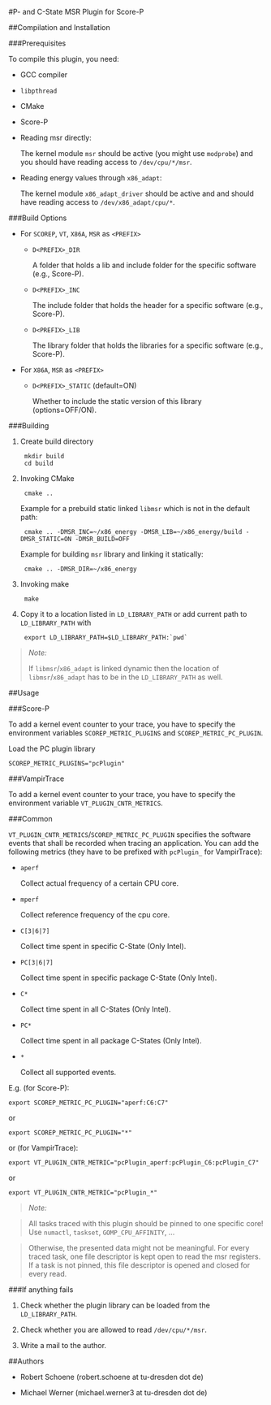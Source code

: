 #P- and C-State MSR Plugin for Score-P

##Compilation and Installation

###Prerequisites

To compile this plugin, you need:

* GCC compiler

* `libpthread`

* CMake

* Score-P

* Reading msr directly:

    The kernel module `msr` should be active (you might use `modprobe`) and you should have reading
    access to `/dev/cpu/*/msr`.

* Reading energy values through `x86_adapt`:

    The kernel module `x86_adapt_driver` should be active and and should have reading access to
    `/dev/x86_adapt/cpu/*`.

###Build Options

* For `SCOREP`, `VT`, `X86A`, `MSR` as `<PREFIX>`

    * `D<PREFIX>_DIR`

        A folder that holds a lib and include folder for the specific software (e.g., Score-P).

    * `D<PREFIX>_INC`

        The include folder that holds the header for a specific software (e.g., Score-P).

    * `D<PREFIX>_LIB`

        The library folder that holds the libraries for a specific software (e.g., Score-P).

* For `X86A`, `MSR` as `<PREFIX>`

    * `D<PREFIX>_STATIC` (default=ON)

        Whether to include the static version of this library (options=OFF/ON).

###Building

1. Create build directory

        mkdir build
        cd build

2. Invoking CMake

        cmake ..

    Example for a prebuild static linked `libmsr` which is not in the default path:

        cmake .. -DMSR_INC=~/x86_energy -DMSR_LIB=~/x86_energy/build -DMSR_STATIC=ON -DMSR_BUILD=OFF

    Example for building `msr` library and linking it statically:

        cmake .. -DMSR_DIR=~/x86_energy

3. Invoking make

        make

4. Copy it to a location listed in `LD_LIBRARY_PATH` or add current path to `LD_LIBRARY_PATH` with

        export LD_LIBRARY_PATH=$LD_LIBRARY_PATH:`pwd`

> *Note:*
>
> If `libmsr`/`x86_adapt` is linked dynamic then the location of `libmsr`/`x86_adapt` has to be in
> the `LD_LIBRARY_PATH` as well.

##Usage

###Score-P

To add a kernel event counter to your trace, you have to specify the environment
variables `SCOREP_METRIC_PLUGINS` and `SCOREP_METRIC_PC_PLUGIN`.

Load the PC plugin library

    SCOREP_METRIC_PLUGINS="pcPlugin"

###VampirTrace

To add a kernel event counter to your trace, you have to specify the environment variable
`VT_PLUGIN_CNTR_METRICS`.

###Common

`VT_PLUGIN_CNTR_METRICS`/`SCOREP_METRIC_PC_PLUGIN` specifies the software events that shall be
recorded when tracing an application. You can add the following metrics (they have to be prefixed
with `pcPlugin_` for VampirTrace):

* `aperf`

    Collect actual frequency of a certain CPU core.

* `mperf`

    Collect reference frequency of the cpu core.

* `C[3|6|7]`

    Collect time spent in specific C-State (Only Intel).

* `PC[3|6|7]`

    Collect time spent in specific package C-State (Only Intel).

* `C*`

    Collect time spent in all C-States (Only Intel).

* `PC*`

    Collect time spent in all package C-States (Only Intel).

* `*`

    Collect all supported events.

E.g. (for Score-P):

    export SCOREP_METRIC_PC_PLUGIN="aperf:C6:C7"

or

    export SCOREP_METRIC_PC_PLUGIN="*"

or (for VampirTrace):

    export VT_PLUGIN_CNTR_METRIC="pcPlugin_aperf:pcPlugin_C6:pcPlugin_C7"

or

    export VT_PLUGIN_CNTR_METRIC="pcPlugin_*"

> *Note:*

> All tasks traced with this plugin should be pinned to one specific core! Use `numactl`, `taskset`,
> `GOMP_CPU_AFFINITY`, …

> Otherwise, the presented data might not be meaningful. For every traced task, one file descriptor
> is kept open to read the msr registers. If a task is not pinned, this file descriptor is opened and
> closed for every read.

###If anything fails

1. Check whether the plugin library can be loaded from the `LD_LIBRARY_PATH`.

2. Check whether you are allowed to read `/dev/cpu/*/msr`.

3. Write a mail to the author.

##Authors

* Robert Schoene (robert.schoene at tu-dresden dot de)

* Michael Werner (michael.werner3 at tu-dresden dot de)
